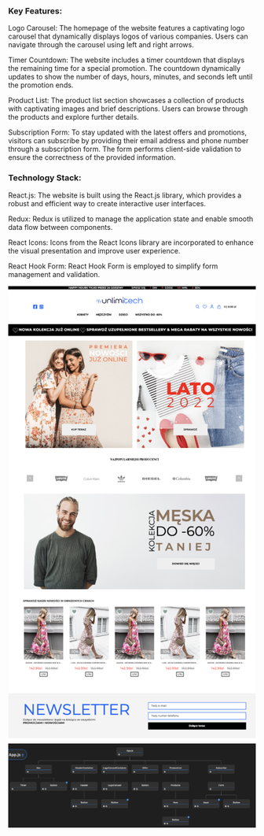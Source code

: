 ### Key Features:

Logo Carousel: The homepage of the website features a captivating logo carousel that dynamically displays logos of various companies. Users can navigate through the carousel using left and right arrows.

Timer Countdown: The website includes a timer countdown that displays the remaining time for a special promotion. The countdown dynamically updates to show the number of days, hours, minutes, and seconds left until the promotion ends.

Product List: The product list section showcases a collection of products with captivating images and brief descriptions. Users can browse through the products and explore further details.

Subscription Form: To stay updated with the latest offers and promotions, visitors can subscribe by providing their email address and phone number through a subscription form. The form performs client-side validation to ensure the correctness of the provided information.

### Technology Stack:

React.js: The website is built using the React.js library, which provides a robust and efficient way to create interactive user interfaces.

Redux: Redux is utilized to manage the application state and enable smooth data flow between components.

React Icons: Icons from the React Icons library are incorporated to enhance the visual presentation and improve user experience.

React Hook Form: React Hook Form is employed to simplify form management and validation.

![screenApp](./screenApp.png)
![scheme](./scheme.png)


